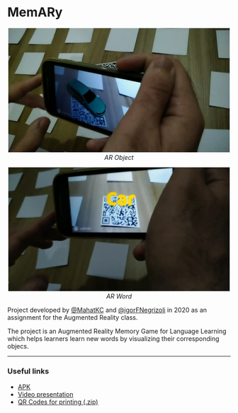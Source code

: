# MemARy

<p align="center">
  <img src="https://raw.githubusercontent.com/MahatKC/MemARy/master/CarObject.png" width="500"/><br>
  <span><i>AR Object</i></span>
</p>

<p align="center">
  <img src="https://raw.githubusercontent.com/MahatKC/MemARy/master/CarWord.png" width="500"/><br>
  <span><i>AR Word</i></span>
</p>

Project developed by [@MahatKC](https://www.github.com/MahatKC) and [@igorFNegrizoli](https://www.github.com/igorFNegrizoli) in 2020 as an assignment for the Augmented Reality class.

The project is an Augmented Reality Memory Game for Language Learning which helps learners learn new words by visualizing their corresponding objecs.

________
### Useful links

* [APK](https://drive.google.com/file/d/19izk1FaZIaWdWJHuWQu3braDESgLA3fx/view?usp=sharing)
* [Video presentation](https://youtu.be/sAHNBM-vEEE)
* [QR Codes for printing (.zip)](https://drive.google.com/file/d/1ZriIKst1yRhEsJhn2WqZY6BJ_Djjz_6-/view?usp=sharing)
